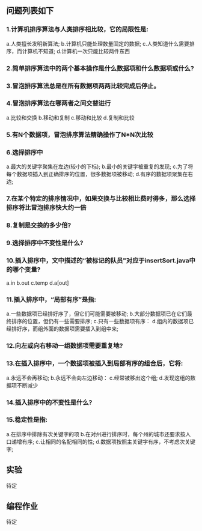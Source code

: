 ## 问题列表如下

### 1.计算机排序算法与人类排序相比较，它的局限性是:
a.人类擅长发明新算法;
b.计算机只能处理数量固定的数据;
c.人类知道什么需要排序，而计算机不知道;
d.计算机一次只能比较两件东西

### 2.简单排序算法中的两个基本操作是什么数据项和什么数据项或什么?

### 3.冒泡排序算法总是在所有数据项两两比较完成后停止。

### 4.冒泡排序算法在哪两者之间交替进行

a.比较和交换
b.移动和复制
c.移动和比较
d.复制和比较

### 5.有N个数据项，冒泡排序算法精确操作了N*N次比较

### 6.选择排序中

a.最大的关键字聚集在左边(较小的下标);
b.最小的关键字被重复的发现;
c.为了将每个数据项插入到正确排序的位置，很多数据项被移动;
d.有序的数据项聚集在右边;

### 7.在某个特定的排序情况中，如果交换与比较相比费时得多，那么选择排序将比冒泡排序快大约一倍

### 8.复制是交换的多少倍?


### 9.选择排序中不变性是什么?


### 10.插入排序中，文中描述的“被标记的队员"对应于insertSort.java中的哪个变量?
a.in
b.out
c.temp
d.a[out]

### 11.插入排序中，“局部有序”是指:
a.一些数据项已经排好序了，但它们可能需要被移动;
b.大部分数据项已在它们最终排序的位置，但仍有一些需要排序;
c.只有一些数据项有序：
d.组内的数据项已经排好序，而组外面的数据项需要插入到组中来;

### 12.向左或向右移动一组数据项需要重复地?

### 13.在插入排序中，一个数据项被插入到局部有序的组合后，它将:
a.永远不会再移动;
b.永远不会向左边移动：
c.经常被移出这个组;
d.发现这组的数据项不断减少

### 14.插入排序中的不变性是什么?

### 15.稳定性是指:
a.在排序中排除有次关键字的项
b.在对州进行排序时，每个州的城市还要求按人口递增有序;
c.让相同的名配相同的性;
d.数据项按照主关键字有序，不考虑次关键字;

## 实验
待定

## 编程作业
待定